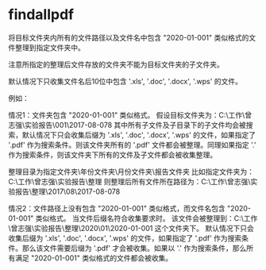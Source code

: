 # findallpdf
将目标文件夹内所有的文件路径以及文件名中包含 "2020-01-001" 类似格式的文件整理到指定文件夹中。

注意所指定的整理后文件存放的文件夹不能为目标文件夹的子文件夹。

默认情况下只收集文件名后10位中包含 '.xls', '.doc', '.docx', '.wps' 的文件。

例如：

情况1：文件夹包含 "2020-01-001" 类似格式。
假设目标文件夹为：C:\工作\曾志强\实验报告\001\2017-08-078
其中所有子文件及子目录下的子文件均会被搜索，默认情况下只会收集后缀为 '.xls', '.doc', '.docx', '.wps' 的文件，如果指定了 '.pdf' 作为搜索条件。则该文件夹所有的 '.pdf' 文件都会被整理。同理如果指定 '.' 作为搜索条件，则该文件夹下所有的文件及子文件都会被收集整理。

整理目录为指定文件夹\年份文件夹\月份文件夹\报告文件夹
比如指定文件夹为：C:\工作\曾志强\实验报告\整理
则整理后所有文件所在路径为：C:\工作\曾志强\实验报告\整理\2017\08\2017-08-078

情况2：文件路径上没有包含 "2020-01-001" 类似格式，而文件名包含 "2020-01-001" 类似格式。
当文件后缀名符合收集要求时。
该文件会被整理到：C:\工作\曾志强\实验报告\整理\2020\01\2020-01-001 这个文件夹下。
默认情况下只会收集后缀为 '.xls', '.doc', '.docx', '.wps' 的文件，如果指定了 '.pdf' 作为搜索条件。那么该文件需要后缀为 '.pdf' 才会被收集。如果以 '.' 作为搜索条件，那么所有满足 "2020-01-001" 类似格式的文件都会被收集。
